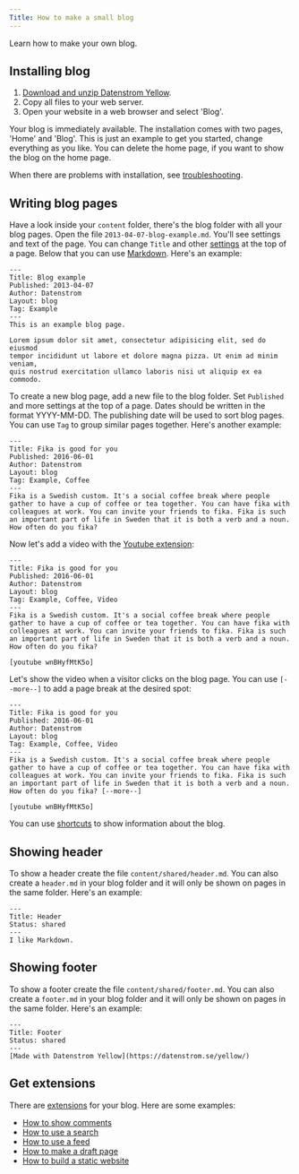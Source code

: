 ```yaml
---
Title: How to make a small blog
---
```

Learn how to make your own blog.

## Installing blog

1. [Download and unzip Datenstrom Yellow](https://github.com/datenstrom/yellow/archive/master.zip).
2. Copy all files to your web server.
3. Open your website in a web browser and select 'Blog'.

Your blog is immediately available. The installation comes with two pages, 'Home' and 'Blog'. This is just an example to get you started, change everything as you like. You can delete the home page, if you want to show the blog on the home page.

When there are problems with installation, see [troubleshooting](troubleshooting).
 
## Writing blog pages

Have a look inside your `content` folder, there's the blog folder with all your blog pages. Open the file `2013-04-07-blog-example.md`. You'll see settings and text of the page. You can change `Title` and other [settings](markdown-cheat-sheet#settings) at the top of a page. Below that you can use [Markdown](markdown-cheat-sheet). Here's an example:

```
---
Title: Blog example
Published: 2013-04-07
Author: Datenstrom
Layout: blog
Tag: Example
---
This is an example blog page. 

Lorem ipsum dolor sit amet, consectetur adipisicing elit, sed do eiusmod 
tempor incididunt ut labore et dolore magna pizza. Ut enim ad minim veniam, 
quis nostrud exercitation ullamco laboris nisi ut aliquip ex ea commodo. 
```

To create a new blog page, add a new file to the blog folder. Set `Published` and more settings at the top of a page. Dates should be written in the format YYYY-MM-DD. The publishing date will be used to sort blog pages. You can use `Tag` to group similar pages together. Here's another example:

```
---
Title: Fika is good for you
Published: 2016-06-01
Author: Datenstrom
Layout: blog
Tag: Example, Coffee
---
Fika is a Swedish custom. It's a social coffee break where people 
gather to have a cup of coffee or tea together. You can have fika with 
colleagues at work. You can invite your friends to fika. Fika is such 
an important part of life in Sweden that it is both a verb and a noun. 
How often do you fika?
```

Now let's add a video with the [Youtube extension](https://github.com/datenstrom/yellow-extensions/tree/master/source/youtube):

```
---
Title: Fika is good for you
Published: 2016-06-01
Author: Datenstrom
Layout: blog
Tag: Example, Coffee, Video
---
Fika is a Swedish custom. It's a social coffee break where people 
gather to have a cup of coffee or tea together. You can have fika with 
colleagues at work. You can invite your friends to fika. Fika is such 
an important part of life in Sweden that it is both a verb and a noun. 
How often do you fika?

[youtube wnBHyfMtK5o]
```

Let's show the video when a visitor clicks on the blog page. You can use `[--more--]` to add a page break at the desired spot:

```
---
Title: Fika is good for you
Published: 2016-06-01
Author: Datenstrom
Layout: blog
Tag: Example, Coffee, Video
---
Fika is a Swedish custom. It's a social coffee break where people 
gather to have a cup of coffee or tea together. You can have fika with 
colleagues at work. You can invite your friends to fika. Fika is such 
an important part of life in Sweden that it is both a verb and a noun. 
How often do you fika? [--more--]

[youtube wnBHyfMtK5o]
```

You can use [shortcuts](https://github.com/datenstrom/yellow-extensions/tree/master/source/blog#how-to-show-blog-information) to show information about the blog.

## Showing header

To show a header create the file `content/shared/header.md`. You can also create a `header.md` in your blog folder and it will only be shown on pages in the same folder. Here's an example:

```
---
Title: Header
Status: shared
---
I like Markdown.
```

## Showing footer

To show a footer create the file `content/shared/footer.md`. You can also create a `footer.md` in your blog folder and it will only be shown on pages in the same folder. Here's an example:

```
---
Title: Footer
Status: shared
---
[Made with Datenstrom Yellow](https://datenstrom.se/yellow/)
```

## Get extensions

There are [extensions](https://github.com/datenstrom/yellow-extensions) for your blog. Here are some examples:

* [How to show comments](https://github.com/datenstrom/yellow-extensions/tree/master/source/disqus)
* [How to use a search](https://github.com/datenstrom/yellow-extensions/tree/master/source/search)
* [How to use a feed](https://github.com/datenstrom/yellow-extensions/tree/master/source/feed)
* [How to make a draft page](https://github.com/datenstrom/yellow-extensions/tree/master/source/draft)
* [How to build a static website](https://github.com/datenstrom/yellow-extensions/tree/master/source/command)
